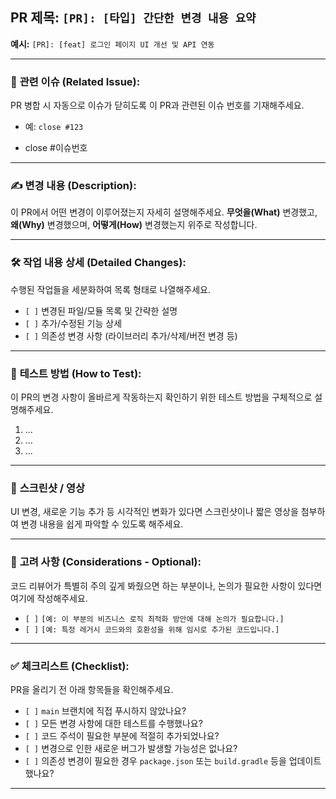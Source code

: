 ## PR 제목: `[PR]: [타입] 간단한 변경 내용 요약`

**예시:** `[PR]: [feat] 로그인 페이지 UI 개선 및 API 연동`

---

### 🔗 **관련 이슈 (Related Issue):**
PR 병합 시 자동으로 이슈가 닫히도록 이 PR과 관련된 이슈 번호를 기재해주세요.
* 예: `close #123`
- close #이슈번호

---

### ✍️ **변경 내용 (Description):**
이 PR에서 어떤 변경이 이루어졌는지 자세히 설명해주세요. **무엇을(What)** 변경했고, **왜(Why)** 변경했으며, **어떻게(How)** 변경했는지 위주로 작성합니다.

---

### 🛠️ **작업 내용 상세 (Detailed Changes):**
수행된 작업들을 세분화하여 목록 형태로 나열해주세요.
* `[ ]` 변경된 파일/모듈 목록 및 간략한 설명
* `[ ]` 추가/수정된 기능 상세
* `[ ]` 의존성 변경 사항 (라이브러리 추가/삭제/버전 변경 등)

---

### 🧪 **테스트 방법 (How to Test):**
이 PR의 변경 사항이 올바르게 작동하는지 확인하기 위한 테스트 방법을 구체적으로 설명해주세요.
1.  ...
2.  ...
3.  ...

---

### 📸 **스크린샷 / 영상**
UI 변경, 새로운 기능 추가 등 시각적인 변화가 있다면 스크린샷이나 짧은 영상을 첨부하여 변경 내용을 쉽게 파악할 수 있도록 해주세요.

---

### 🤔 **고려 사항 (Considerations - Optional):**
코드 리뷰어가 특별히 주의 깊게 봐줬으면 하는 부분이나, 논의가 필요한 사항이 있다면 여기에 작성해주세요.
* `[ ]` `[예: 이 부분의 비즈니스 로직 최적화 방안에 대해 논의가 필요합니다.]`
* `[ ]` `[예: 특정 레거시 코드와의 호환성을 위해 임시로 추가된 코드입니다.]`

---

### ✅ **체크리스트 (Checklist):**
PR을 올리기 전 아래 항목들을 확인해주세요.
* `[ ]` `main` 브랜치에 직접 푸시하지 않았나요?
* `[ ]` 모든 변경 사항에 대한 테스트를 수행했나요?
* `[ ]` 코드 주석이 필요한 부분에 적절히 추가되었나요?
* `[ ]` 변경으로 인한 새로운 버그가 발생할 가능성은 없나요?
* `[ ]` 의존성 변경이 필요한 경우 `package.json` 또는 `build.gradle` 등을 업데이트했나요?

---
